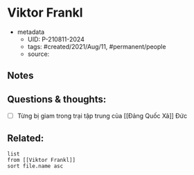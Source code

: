 # Viktor Frankl

- metadata
	- UID: P-210811-2024
	- tags: #created/2021/Aug/11, #permanent/people 
	- source: 

## Notes


## Questions & thoughts:
- [ ] Từng bị giam trong trại tập trung của [[Đảng Quốc Xã]] Đức
## Related:
```dataview
list
from [[Viktor Frankl]]
sort file.name asc
```
